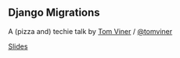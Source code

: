 ## Django Migrations

A (pizza and) techie talk by [Tom Viner](http://tomviner.co.uk) /
[@tomviner](http://twitter.com/tomviner)

[Slides](https://rawgit.com/tomviner/django-migrations-talk/master/reveal.js/index.html)
